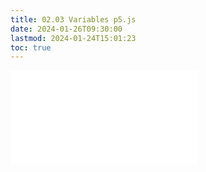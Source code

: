 ```yaml
---
title: 02.03 Variables p5.js
date: 2024-01-26T09:30:00
lastmod: 2024-01-24T15:01:23
toc: true
---
```


![Link to included file content](../../../../coding/p5js/variables-p5-js.md)

